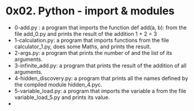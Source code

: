 # 0x02. Python - import & modules

* 0-add.py : a program that imports the function def add(a, b): from the file add_0.py and prints the result of the addition 1 + 2 = 3
* 1-calculation.py: a program that imports functions from the file calculator_1.py, does some Maths, and prints the result.
* 2-args.py: a program that prints the number of and the list of its arguments.
* 3-infinite_add.py: a program that prints the result of the addition of all arguments.
* 4-hidden_discovery.py: a program that prints all the names defined by the compiled module hidden_4.pyc.
* 5-variable_load.py: a program that imports the variable a from the file variable_load_5.py and prints its value.
* 